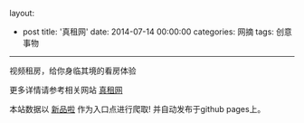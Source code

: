 layout: 
  - post 
title: '真租网' 
date: 2014-07-14 00:00:00 
categories: 网摘 
tags: 创意事物 
---

视频租房，给你身临其境的看房体验  

更多详情请参考相关网站 [真租网](http://www.zhenzuwang.com/)  

本站数据以 [新品啦](http://xinpinla.com/) 作为入口点进行爬取! 并自动发布于github pages上。  
